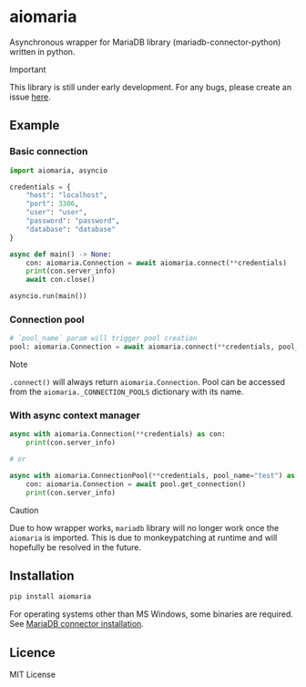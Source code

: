# aiomaria

Asynchronous wrapper for MariaDB library (mariadb-connector-python) written in python.

> [!IMPORTANT]
> This library is still under early development. For any bugs, please create an issue [here](https://github.com/xRedCrystalx/aiomaria/issues/new).

## Example

### Basic connection

```py
import aiomaria, asyncio

credentials = {
    "host": "localhost",
    "port": 3306,
    "user": "user",
    "password": "password",
    "database": "database"
}

async def main() -> None:
    con: aiomaria.Connection = await aiomaria.connect(**credentials)
    print(con.server_info)
    await con.close()

asyncio.run(main())
```

### Connection pool

```py
# `pool_name` param will trigger pool creation
pool: aiomaria.Connection = await aiomaria.connect(**credentials, pool_name="test")
```

> [!NOTE]
> `.connect()` will always return `aiomaria.Connection`. Pool can be accessed from the `aiomaria._CONNECTION_POOLS` dictionary with its name.

### With async context manager

```py
async with aiomaria.Connection(**credentials) as con:
    print(con.server_info)

# or

async with aiomaria.ConnectionPool(**credentials, pool_name="test") as pool:
    con: aiomaria.Connection = await pool.get_connection()
    print(con.server_info)
```

> [!CAUTION]
> Due to how wrapper works, `mariadb` library will no longer work once the `aiomaria` is imported. This is due to monkeypatching at runtime and will hopefully be resolved in the future.

## Installation

```cmd
pip install aiomaria
```

For operating systems other than MS Windows, some binaries are required. See [MariaDB connector installation](https://mariadb.com/docs/server/connect/programming-languages/python/install/).

## Licence

MIT License
